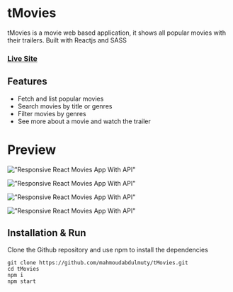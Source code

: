# tMovies

tMovies is a movie web based application, it shows all popular movies with their trailers.
Built with Reactjs and SASS

### [Live Site](https://t-movies.vercel.app/)

## Features

- Fetch and list popular movies
- Search movies by title or genres
- Filter movies by genres
- See more about a movie and watch the trailer

# Preview

!["Responsive React Movies App With API"](https://user-images.githubusercontent.com/67447840/136721197-be990f3a-cae2-4757-9eb7-c0796f4a3834.png "Responsive React Movies App With API")

!["Responsive React Movies App With API"](https://user-images.githubusercontent.com/67447840/136721135-f64988cf-af31-495f-988c-c24ab10cbade.png "Responsive React Movies App With API")

!["Responsive React Movies App With API"](https://user-images.githubusercontent.com/67447840/136721056-733be8a6-7af6-424b-a74e-eb65980a5464.png "Responsive React Movies App With API")

!["Responsive React Movies App With API"](https://user-images.githubusercontent.com/67447840/136721118-cf5c59d2-31ff-4b06-86cb-262dd1b655fc.png "Responsive React Movies App With API")

## Installation & Run

Clone the Github repository and use npm to install the dependencies

```
git clone https://github.com/mahmoudabdulmuty/tMovies.git
cd tMovies
npm i
npm start
```
